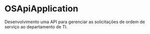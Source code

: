 # OSApiApplication
Desenvolvimento uma API para gerenciar as solicitações de ordem
de serviço ao departamento de TI.
